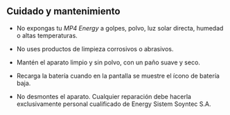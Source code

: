 ## Cuidado y mantenimiento

* No expongas tu *MP4 Energy* a golpes, polvo, luz solar directa, humedad o altas temperaturas.

* No uses productos de limpieza corrosivos o abrasivos.

* Mantén el aparato limpio y sin polvo, con un paño suave y seco.

* Recarga la batería cuando en la pantalla se muestre el ícono de batería baja.

* No desmontes el aparato. Cualquier reparación debe hacerla exclusivamente personal cualificado de Energy Sistem Soyntec S.A.
